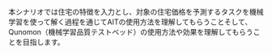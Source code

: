 本シナリオでは住宅の特徴を入力とし、対象の住宅価格を予測するタスクを機械学習を使って解く過程を通じてAITの使用方法を理解してもらうことそして、Qunomon（機械学習品質テストベッド）の使用方法や効果を理解してもらうことを目指します。